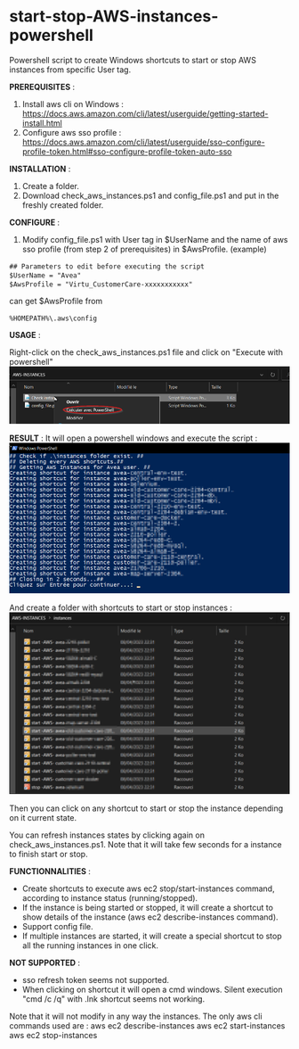 # start-stop-AWS-instances-powershell
Powershell script to create Windows shortcuts to start or stop AWS instances from specific User tag.

**PREREQUISITES** : 
1) Install aws cli on Windows :
https://docs.aws.amazon.com/cli/latest/userguide/getting-started-install.html
2) Configure aws sso profile :
https://docs.aws.amazon.com/cli/latest/userguide/sso-configure-profile-token.html#sso-configure-profile-token-auto-sso

**INSTALLATION** : 
1) Create a folder.
2) Download check_aws_instances.ps1 and config_file.ps1 and put in the freshly created folder.

**CONFIGURE** : 
1) Modify config_file.ps1 with User tag in $UserName and the name of aws sso profile (from step 2 of prerequisites) in $AwsProfile.
(example)
````
## Parameters to edit before executing the script
$UserName = "Avea"
$AwsProfile = "Virtu_CustomerCare-xxxxxxxxxxx"
````

can get $AwsProfile from 
```
%HOMEPATH%\.aws\config
```

**USAGE** : 

Right-click on the check_aws_instances.ps1 file and click on "Execute with powershell"
![Alt text](https://github.com/alexvea/start-stop-AWS-instances-powershell/blob/main/readme-screenshots/right-click-execute-powershell.png)

**RESULT** :
It will open a powershell windows and execute the script :
![Alt text](https://github.com/alexvea/start-stop-AWS-instances-powershell/blob/main/readme-screenshots/script-result.png)

And create a folder with shortcuts to start or stop instances :
![Alt text](https://github.com/alexvea/start-stop-AWS-instances-powershell/blob/main/readme-screenshots/start-stop-shortcuts.png)

Then you can click on any shortcut to start or stop the instance depending on it current state.

You can refresh instances states by clicking again on check_aws_instances.ps1.
Note that it will take few seconds for a instance to finish start or stop.

**FUNCTIONNALITIES** : 

* Create shortcuts to execute aws ec2 stop/start-instances command, according to instance status (running/stopped).
* If the instance is being started or stopped, it will create a shortcut to show details of the instance (aws ec2 describe-instances command).
* Support config file.
* If multiple instances are started, it will create a special shortcut to stop all the running instances in one click.


**NOT SUPPORTED** :

* sso refresh token seems not supported.
* When clicking on shortcut it will open a cmd windows. Silent execution "cmd /c /q" with .lnk shortcut seems not working.


Note that it will not modify in any way the instances. The only aws cli commands used are :
aws ec2 describe-instances
aws ec2 start-instances
aws ec2 stop-instances
